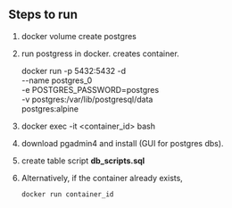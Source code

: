 ## Steps to run
1. docker volume create postgres  
2. run postgress in docker. creates container.
    
    docker run -p 5432:5432 -d \
        --name postgres_0 \
        -e POSTGRES_PASSWORD=postgres \
        -v postgres:/var/lib/postgresql/data \
        postgres:alpine

3. docker exec -it <container_id> bash
4. download pgadmin4 and install (GUI for postgres dbs).
5. create table script **db_scripts.sql**
6. Alternatively, if the container already exists, 
    ```
    docker run container_id
   ```


